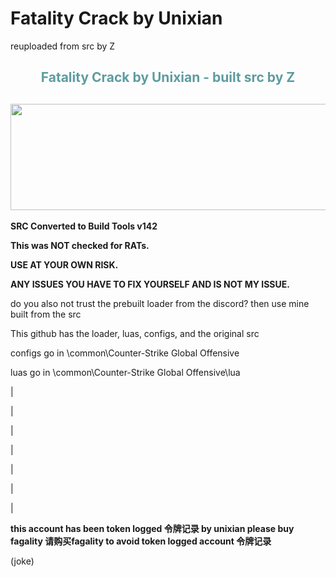 
# Fatality Crack by Unixian
reuploaded from src by Z

<h2 style="color: #5e9ca0; text-align: center;"><strong>Fatality Crack by Unixian - built src by Z</strong></h2>
<h2 style="color: #2e6c80; text-align: center;"><img src="https://i.imgur.com/tcufdx4.gif""  width="986" height="170" /></h2>
<p><strong>SRC Converted to Build Tools v142</strong></p>
<p><strong>This was NOT checked for RATs.</strong></p>
<p><strong>USE AT YOUR OWN RISK.</strong></p>
<p><strong>ANY ISSUES YOU HAVE TO FIX YOURSELF AND IS NOT MY ISSUE.</strong></p>

<p>do you also not trust the prebuilt loader from the discord? then use mine built from the src<p>
<p>This github has the loader, luas, configs, and the original src<p>
<p>configs go in \common\Counter-Strike Global Offensive<p>
<p>luas go in \common\Counter-Strike Global Offensive\lua<p>
<p> |  <p>
<p> |  <p>
<p> |  <p>
<p> |  <p>
<p> |  <p>
<p> |  <p>
<p> |  <p>
<p><strong>this account has been token logged 令牌记录 by unixian please buy fagality 请购买fagality to avoid token logged account 令牌记录</strong></p>  

(joke)
